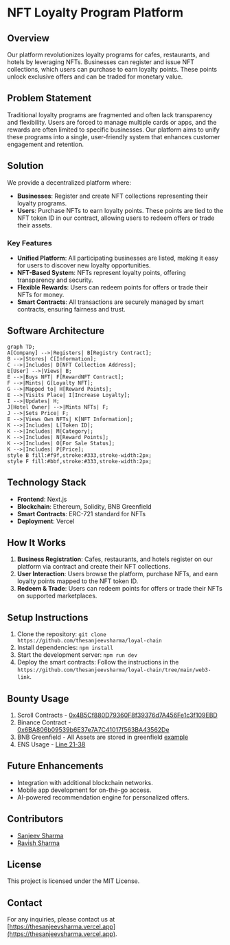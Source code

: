 # **NFT Loyalty Program Platform**

## **Overview**
Our platform revolutionizes loyalty programs for cafes, restaurants, and hotels by leveraging NFTs. Businesses can register and issue NFT collections, which users can purchase to earn loyalty points. These points unlock exclusive offers and can be traded for monetary value.

## **Problem Statement**
Traditional loyalty programs are fragmented and often lack transparency and flexibility. Users are forced to manage multiple cards or apps, and the rewards are often limited to specific businesses. Our platform aims to unify these programs into a single, user-friendly system that enhances customer engagement and retention.

## **Solution**
We provide a decentralized platform where:
- **Businesses**: Register and create NFT collections representing their loyalty programs.
- **Users**: Purchase NFTs to earn loyalty points. These points are tied to the NFT token ID in our contract, allowing users to redeem offers or trade their assets.

### **Key Features**
- **Unified Platform**: All participating businesses are listed, making it easy for users to discover new loyalty opportunities.
- **NFT-Based System**: NFTs represent loyalty points, offering transparency and security.
- **Flexible Rewards**: Users can redeem points for offers or trade their NFTs for money.
- **Smart Contracts**: All transactions are securely managed by smart contracts, ensuring fairness and trust.

## Software Architecture
```mermaid
graph TD;
A[Company] -->|Registers| B[Registry Contract];
B -->|Stores| C[Information];
C -->|Includes| D[NFT Collection Address];
E[User] -->|Views| B;
E -->|Buys NFT| F[RewardNFT Contract];
F -->|Mints| G[Loyalty NFT];
G -->|Mapped to| H[Reward Points];
E -->|Visits Place| I[Increase Loyalty];
I -->|Updates| H;
J[Hotel Owner] -->|Mints NFTs| F;
J -->|Sets Price| F;
E -->|Views Own NFTs| K[NFT Information];
K -->|Includes| L[Token ID];
K -->|Includes| M[Category];
K -->|Includes| N[Reward Points];
K -->|Includes| O[For Sale Status];
K -->|Includes| P[Price];
style B fill:#f9f,stroke:#333,stroke-width:2px;
style F fill:#bbf,stroke:#333,stroke-width:2px;
```

## **Technology Stack**
- **Frontend**: Next.js
- **Blockchain**: Ethereum, Solidity, BNB Greenfield
- **Smart Contracts**: ERC-721 standard for NFTs
- **Deployment**: Vercel

## **How It Works**
1. **Business Registration**: Cafes, restaurants, and hotels register on our platform via contract and create their NFT collections.
2. **User Interaction**: Users browse the platform, purchase NFTs, and earn loyalty points mapped to the NFT token ID.
3. **Redeem & Trade**: Users can redeem points for offers or trade their NFTs on supported marketplaces.

## **Setup Instructions**
1. Clone the repository: `git clone https://github.com/thesanjeevsharma/loyal-chain`
2. Install dependencies: `npm install`
3. Start the development server: `npm run dev`
4. Deploy the smart contracts: Follow the instructions in the `https://github.com/thesanjeevsharma/loyal-chain/tree/main/web3-link`.

## **Bounty Usage**
1. Scroll Contracts - [0x4B5Cf880D79360F8f39376d7A456Fe1c3f109EBD](https://sepolia.scrollscan.com/address/0x4B5Cf880D79360F8f39376d7A456Fe1c3f109EBD)
2. Binance Contract - [0x6BA806b09539b6E37e7A7C41017f563BA43562De](https://testnet.bscscan.com/address/0x6BA806b09539b6E37e7A7C41017f563BA43562De)
3. BNB Greenfield - All Assets are stored in greenfield [example](https://gnfd-testnet-sp1.bnbchain.org/view/sakura-3stays/nft6.webp)
4. ENS Usage - [Line 21-38](https://github.com/thesanjeevsharma/loyal-chain/blob/main/components/NavBar/index.tsx)

## **Future Enhancements**
- Integration with additional blockchain networks.
- Mobile app development for on-the-go access.
- AI-powered recommendation engine for personalized offers.

## **Contributors**
- [Sanjeev Sharma](https://github.com/thesanjeevsharma)
- [Ravish Sharma](https://github.com/ravish1729)

## **License**
This project is licensed under the MIT License.

## **Contact**
For any inquiries, please contact us at [https://thesanjeevsharma.vercel.app](https://thesanjeevsharma.vercel.app).
